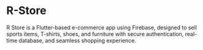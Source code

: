 # R-Store
R Store is a Flutter-based e-commerce app using Firebase, designed to sell sports items, T-shirts, shoes, and furniture with secure authentication, real-time database, and seamless shopping experience.
